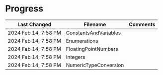 # Progress

| Last Changed         | Filename              | Comments |
| -------------------- | --------------------- | -------- |
| 2024 Feb 14, 7:58 PM | ConstantsAndVariables |          |
| 2024 Feb 14, 7:58 PM | Enumerations          |          |
| 2024 Feb 14, 7:58 PM | FloatingPointNumbers  |          |
| 2024 Feb 14, 7:58 PM | Integers              |          |
| 2024 Feb 14, 7:58 PM | NumericTypeConversion |          |
